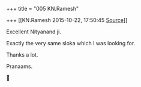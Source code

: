 +++
title = "005 KN.Ramesh"

+++
[[KN.Ramesh	2015-10-22, 17:50:45 [Source](https://groups.google.com/g/samskrita/c/fw-uybCkNws)]]



Excellent Nityanand ji.

Exactly the very same sloka which I was looking for.

Thanks a lot.

Pranaams.



